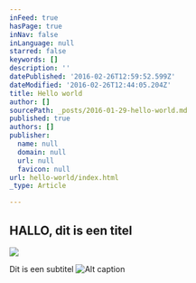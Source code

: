 ```yaml
---
inFeed: true
hasPage: true
inNav: false
inLanguage: null
starred: false
keywords: []
description: ''
datePublished: '2016-02-26T12:59:52.599Z'
dateModified: '2016-02-26T12:44:05.204Z'
title: Hello world
author: []
sourcePath: _posts/2016-01-29-hello-world.md
published: true
authors: []
publisher:
  name: null
  domain: null
  url: null
  favicon: null
url: hello-world/index.html
_type: Article

---
```

## HALLO, dit is een titel
![](https://the-grid-user-content.s3-us-west-2.amazonaws.com/c68f2b17-e136-49c3-b3f4-1adc57e7bab2.jpg)

Dit is een subtitel
![Alt caption](https://s3-us-west-2.amazonaws.com/the-grid-img/p/1462f8883db994680fa4be9763850bbd1ccd4ff5.jpg)